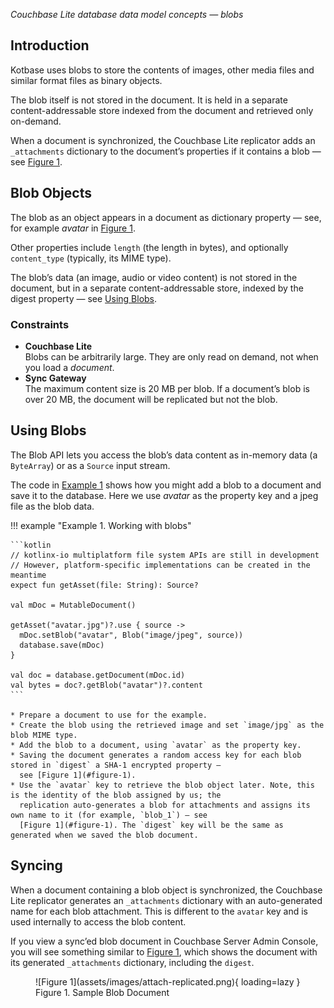 _Couchbase Lite database data model concepts — blobs_

## Introduction

Kotbase uses blobs to store the contents of images, other media files and similar format files as binary objects.

The blob itself is not stored in the document. It is held in a separate content-addressable store indexed from the
document and retrieved only on-demand.

When a document is synchronized, the Couchbase Lite replicator adds an `_attachments` dictionary to the document’s
properties if it contains a blob — see [Figure 1](#figure-1).

## Blob Objects

The blob as an object appears in a document as dictionary property — see, for example _avatar_ in [Figure 1](#figure-1).

Other properties include `length` (the length in bytes), and optionally `content_type` (typically, its MIME type).

The blob’s data (an image, audio or video content) is not stored in the document, but in a separate content-addressable
store, indexed by the digest property — see [Using Blobs](#using-blobs).

### Constraints

* **Couchbase Lite**  
  Blobs can be arbitrarily large. They are only read on demand, not when you load a _document_.
* **Sync Gateway**  
  The maximum content size is 20 MB per blob. If a document’s blob is over 20 MB, the document will be replicated but
  not the blob.

## Using Blobs

The Blob API lets you access the blob’s data content as in-memory data (a `ByteArray`) or as a `Source` input stream.

The code in [Example 1](#example-1) shows how you might add a blob to a document and save it to the database. Here we
use _avatar_ as the property key and a jpeg file as the blob data.

!!! example "<span id='example-1'>Example 1. Working with blobs</span>"

    ```kotlin
    // kotlinx-io multiplatform file system APIs are still in development
    // However, platform-specific implementations can be created in the meantime
    expect fun getAsset(file: String): Source?
    
    val mDoc = MutableDocument()
    
    getAsset("avatar.jpg")?.use { source ->
      mDoc.setBlob("avatar", Blob("image/jpeg", source))
      database.save(mDoc)
    }
    
    val doc = database.getDocument(mDoc.id)
    val bytes = doc?.getBlob("avatar")?.content
    ```

    * Prepare a document to use for the example.
    * Create the blob using the retrieved image and set `image/jpg` as the blob MIME type.
    * Add the blob to a document, using `avatar` as the property key.
    * Saving the document generates a random access key for each blob stored in `digest` a SHA-1 encrypted property —
      see [Figure 1](#figure-1).
    * Use the `avatar` key to retrieve the blob object later. Note, this is the identity of the blob assigned by us; the
      replication auto-generates a blob for attachments and assigns its own name to it (for example, `blob_1`) — see
      [Figure 1](#figure-1). The `digest` key will be the same as generated when we saved the blob document.

## Syncing

When a document containing a blob object is synchronized, the Couchbase Lite replicator generates an `_attachments`
dictionary with an auto-generated name for each blob attachment. This is different to the `avatar` key and is used
internally to access the blob content.

If you view a sync’ed blob document in Couchbase Server Admin Console, you will see something similar to [Figure
1](#figure-1), which shows the document with its generated `_attachments` dictionary, including the `digest`.

<figure markdown id='figure-1'>
  ![Figure 1](assets/images/attach-replicated.png){ loading=lazy }
  <figcaption>Figure 1. Sample Blob Document</figcaption>
</figure>
